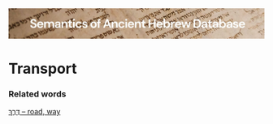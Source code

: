 <html><body><img id="banner" src="../../images/banners/banner.png" alt="banner" /></body></html>

# **Transport**


### Related words
[דֶּרֶךְ – road, way](../words/derek.md)<br>
